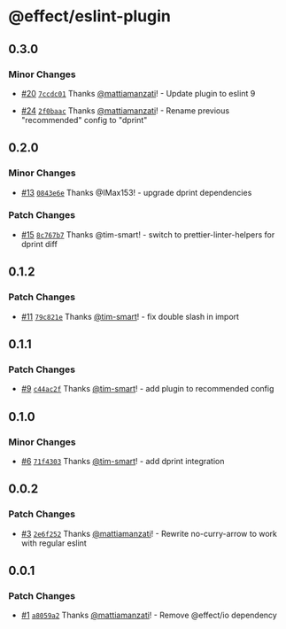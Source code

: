 # @effect/eslint-plugin

## 0.3.0

### Minor Changes

- [#20](https://github.com/Effect-TS/eslint-plugin/pull/20) [`7ccdc01`](https://github.com/Effect-TS/eslint-plugin/commit/7ccdc013afaab44cc3894abd4cf08ca7bf056a90) Thanks [@mattiamanzati](https://github.com/mattiamanzati)! - Update plugin to eslint 9

- [#24](https://github.com/Effect-TS/eslint-plugin/pull/24) [`2f0baac`](https://github.com/Effect-TS/eslint-plugin/commit/2f0baac14ab2dd310310b5f98267ebd10d8a5512) Thanks [@mattiamanzati](https://github.com/mattiamanzati)! - Rename previous "recommended" config to "dprint"

## 0.2.0

### Minor Changes

- [#13](https://github.com/Effect-TS/eslint-plugin/pull/13) [`0843e6e`](https://github.com/Effect-TS/eslint-plugin/commit/0843e6e5b6b7396e5b11b772734c2a3b437452d8) Thanks @IMax153! - upgrade dprint dependencies

### Patch Changes

- [#15](https://github.com/Effect-TS/eslint-plugin/pull/15) [`8c767b7`](https://github.com/Effect-TS/eslint-plugin/commit/8c767b71da3d90a40c20a51e29118e73e10a868b) Thanks @tim-smart! - switch to prettier-linter-helpers for dprint diff

## 0.1.2

### Patch Changes

- [#11](https://github.com/Effect-TS/eslint-plugin/pull/11) [`79c821e`](https://github.com/Effect-TS/eslint-plugin/commit/79c821e21ed9e490bd730fb71dd0c473171a1859) Thanks [@tim-smart](https://github.com/tim-smart)! - fix double slash in import

## 0.1.1

### Patch Changes

- [#9](https://github.com/Effect-TS/eslint-plugin/pull/9) [`c44ac2f`](https://github.com/Effect-TS/eslint-plugin/commit/c44ac2f4fd0939e216406d035ef6c2435d856cf8) Thanks [@tim-smart](https://github.com/tim-smart)! - add plugin to recommended config

## 0.1.0

### Minor Changes

- [#6](https://github.com/Effect-TS/eslint-plugin/pull/6) [`71f4303`](https://github.com/Effect-TS/eslint-plugin/commit/71f43031d8f406cdd4da983ae74fe49a57ce7b33) Thanks [@tim-smart](https://github.com/tim-smart)! - add dprint integration

## 0.0.2

### Patch Changes

- [#3](https://github.com/Effect-TS/eslint-plugin/pull/3) [`2e6f252`](https://github.com/Effect-TS/eslint-plugin/commit/2e6f25241b58889641ca6bb7b5ebda6105a7384e) Thanks [@mattiamanzati](https://github.com/mattiamanzati)! - Rewrite no-curry-arrow to work with regular eslint

## 0.0.1

### Patch Changes

- [#1](https://github.com/Effect-TS/eslint-plugin/pull/1) [`a8059a2`](https://github.com/Effect-TS/eslint-plugin/commit/a8059a216a50bd780e5433851f8e6d9f01d44e9c) Thanks [@mattiamanzati](https://github.com/mattiamanzati)! - Remove @effect/io dependency
